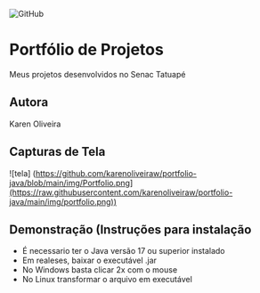 ![GitHub](https://img.shields.io/github/license/karenoliveiraw/portfolio-java?style=for-the-badge)
# Portfólio de Projetos
Meus projetos desenvolvidos no Senac Tatuapé 
## Autora
Karen Oliveira
## Capturas de Tela
![tela] (https://github.com/karenoliveiraw/portfolio-java/blob/main/img/Portfolio.png](https://raw.githubusercontent.com/karenoliveiraw/portfolio-java/main/img/portfolio.png))
## Demonstração (Instruções para instalação
-  É necessario ter o Java versão 17 ou superior instalado
-  Em realeses, baixar o executável .jar 
-  No Windows basta clicar 2x com o mouse
-  No Linux transformar o arquivo em executável 
